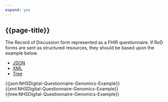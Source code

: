 ```yaml
---
expand: yes
---
```


## {{page-title}}

The Record of Discussion form represented as a FHIR questionnaire. If RoD forms are sent as structured resources, they should be based upon the example below.

<div class="nhsd-!t-margin-bottom-6">
  <ul class="nav nav-tabs" role="tablist">
        <li role="presentation" class="active">
            <a href="#JSON-Q-G-E" role="tab" data-toggle="tab">JSON</a>
        </li>
         <li role="presentation">
            <a href="#XML-Q-G-E" role="tab" data-toggle="tab">XML</a>
        </li>
        <li role="presentation">
            <a href="#Tree-Q-G-E" role="tab" data-toggle="tab">Tree</a>
        </li>
  </ul>
    
  <div class="tab-content snippet">
    <div id="JSON-Q-G-E" role="tabpanel" class="tab-pane active">
{{json:NHSDigital-Questionnaire-Genomics-Example}}
    </div>
    <div id="XML-Q-G-E" role="tabpanel" class="tab-pane">
{{xml:NHSDigital-Questionnaire-Genomics-Example}}
    </div>
    <div id="Tree-Q-G-E" role="tabpanel" class="tab-pane">
{{tree:NHSDigital-Questionnaire-Genomics-Example}}
    </div>
  </div>
</div>